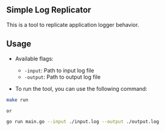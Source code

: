 ## Simple Log Replicator

This is a tool to replicate application logger behavior.

## Usage

- Available flags:
  - `-input`: Path to input log file
  - `-output`: Path to output log file

- To run the tool, you can use the following command:

```bash
make run

or

go run main.go --input ./input.log --output ./output.log
```

